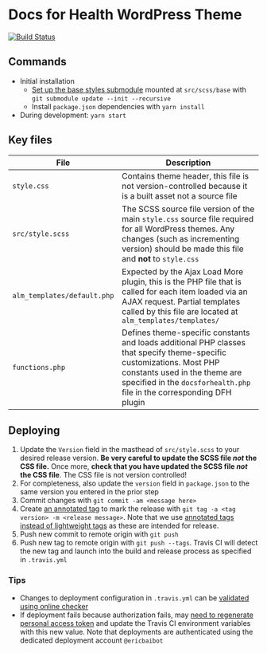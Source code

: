 # Docs for Health WordPress Theme

[![Build Status](https://app.travis-ci.com/docsforhealth/dfh-wordpress-theme.svg)](https://app.travis-ci.com/docsforhealth/dfh-wordpress-theme)

## Commands

- Initial installation
    + [Set up the base styles submodule](https://git-scm.com/book/en/v2/Git-Tools-Submodules) mounted at `src/scss/base` with `git submodule update --init --recursive` 
    + Install `package.json` dependencies with `yarn install`
- During development: `yarn start`

## Key files

| File | Description |
| ---- | ----------- |
| `style.css` | Contains theme header, this file is not version-controlled because it is a built asset not a source file |
| `src/style.scss` | The SCSS source file version of the main `style.css` source file required for all WordPress themes. Any changes (such as incrementing version) should be made this file and **not** to `style.css` |
| `alm_templates/default.php` | Expected by the Ajax Load More plugin, this is the PHP file that is called for each item loaded via an AJAX request. Partial templates called by this file are located at `alm_templates/templates/` |
| `functions.php` | Defines theme-specific constants and loads additional PHP classes that specify theme-specific customizations. Most PHP constants used in the theme are specified in the `docsforhealth.php` file in the corresponding DFH plugin |

## Deploying

1. Update the `Version` field in the masthead of `src/style.scss` to your desired release version. **Be very careful to update the SCSS file *not* the CSS file.** Once more, **check that you have updated the SCSS file *not* the CSS file**. The CSS file is not version controlled!
2. For completeness, also update the `version` field in `package.json` to the same version you entered in the prior step
3. Commit changes with `git commit -am <message here>`
4. Create [an annotated tag](https://git-scm.com/book/en/v2/Git-Basics-Tagging) to mark the release with `git tag -a <tag version> -m <release message>`. Note that we use [annotated tags instead of lightweight tags](https://stackoverflow.com/a/25996877) as these are intended for release. 
5. Push new commit to remote origin with `git push`
6. Push new tag to remote origin with `git push --tags`. Travis CI will detect the new tag and launch into the build and release process as specified in `.travis.yml`

### Tips

- Changes to deployment configuration in `.travis.yml` can be [validated using online checker](https://config.travis-ci.com/explore)
- If deployment fails because authorization fails, may [need to regenerate personal access token](https://docs.github.com/en/authentication/keeping-your-account-and-data-secure/creating-a-personal-access-token) and update the Travis CI environment variables with this new value. Note that deployments are authenticated using the dedicated deployment account `@ericbaibot` 
